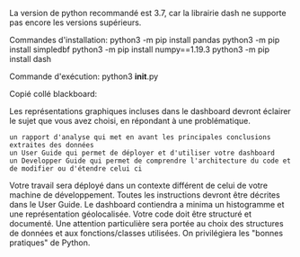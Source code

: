 La version de python recommandé est 3.7, car la librairie dash ne supporte pas encore les versions supérieurs.

Commandes d'installation: 
python3 -m pip install pandas
python3 -m pip install simpledbf
python3 -m pip install numpy==1.19.3
python3 -m pip install dash

Commande d'exécution:
python3 __init__.py


Copié collé blackboard:

Les représentations graphiques incluses dans le dashboard devront éclairer le sujet que vous avez choisi, en répondant à une problématique. 

    un rapport d'analyse qui met en avant les principales conclusions extraites des données
    un User Guide qui permet de déployer et d'utiliser votre dashboard
    un Developper Guide qui permet de comprendre l'architecture du code et de modifier ou d'étendre celui ci

Votre travail sera déployé dans un contexte différent de celui de votre machine de développement. Toutes les instructions devront être décrites dans le User Guide.
Le dashboard contiendra a minima un histogramme et une représentation géolocalisée.
Votre code doit être structuré et documenté. Une attention particulière sera portée au choix des structures de données et aux fonctions/classes utilisées. On privilégiera les "bonnes pratiques" de Python.